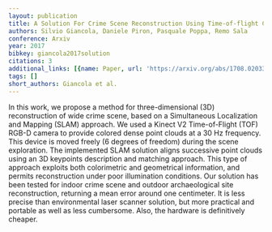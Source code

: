 ```yaml
---
layout: publication
title: A Solution For Crime Scene Reconstruction Using Time-of-flight Cameras
authors: Silvio Giancola, Daniele Piron, Pasquale Poppa, Remo Sala
conference: Arxiv
year: 2017
bibkey: giancola2017solution
citations: 3
additional_links: [{name: Paper, url: 'https://arxiv.org/abs/1708.02033'}]
tags: []
short_authors: Giancola et al.
---
```

In this work, we propose a method for three-dimensional (3D) reconstruction
of wide crime scene, based on a Simultaneous Localization and Mapping (SLAM)
approach. We used a Kinect V2 Time-of-Flight (TOF) RGB-D camera to provide
colored dense point clouds at a 30 Hz frequency. This device is moved freely (6
degrees of freedom) during the scene exploration. The implemented SLAM solution
aligns successive point clouds using an 3D keypoints description and matching
approach. This type of approach exploits both colorimetric and geometrical
information, and permits reconstruction under poor illumination conditions. Our
solution has been tested for indoor crime scene and outdoor archaeological site
reconstruction, returning a mean error around one centimeter. It is less
precise than environmental laser scanner solution, but more practical and
portable as well as less cumbersome. Also, the hardware is definitively
cheaper.